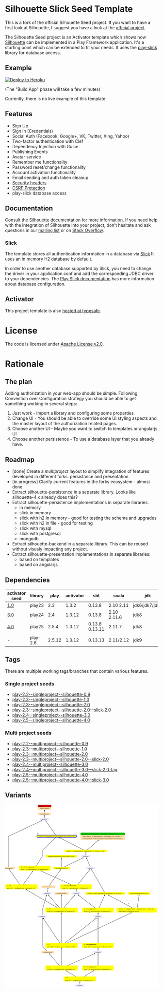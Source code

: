 Silhouette Slick Seed Template
==============================

This is a fork of the official Silhouette Seed project. If you want to have a first look at Silhouette, I suggest you have a look at the [official project](https://github.com/mohiva/play-silhouette-seed).

The Silhouette Seed project is an Activator template which shows how [Silhouette](https://github.com/mohiva/play-silhouette) can be implemented in a Play Framework application. It's a starting point which can be extended to fit your needs.
It uses the [play-slick](https://github.com/playframework/play-slick) library for database access.

## Example

[![Deploy to Heroku](https://www.herokucdn.com/deploy/button.png)](https://heroku.com/deploy)

(The "Build App" phase will take a few minutes)

Currently, there is no live example of this template.

## Features

* Sign Up
* Sign In (Credentials)
* Social Auth (Facebook, Google+, VK, Twitter, Xing, Yahoo)
* Two-factor authentication with Clef
* Dependency Injection with Guice
* Publishing Events
* Avatar service
* Remember me functionality
* Password reset/change functionality
* Account activation functionality
* Email sending and auth token cleanup
* [Security headers](https://www.playframework.com/documentation/2.4.x/SecurityHeaders)
* [CSRF Protection](https://www.playframework.com/documentation/2.4.x/ScalaCsrf)
* play-slick database access

## Documentation

Consult the [Silhouette documentation](http://silhouette.mohiva.com/docs) for more information. If you need help with the integration of Silhouette into your project, don't hesitate and ask questions in our [mailing list](https://groups.google.com/forum/#!forum/play-silhouette) or on [Stack Overflow](http://stackoverflow.com/questions/tagged/playframework).

### Slick

The template stores all authentication information in a database via [Slick](http://slick.typesafe.com/) It uses an in memory [H2](www.h2database.com/) database by default.

In order to use another database supported by Slick, you need to change the driver in your application.conf and add the corresponding JDBC driver to your dependencies. The [Play Slick documentation](https://www.playframework.com/documentation/2.4.x/PlaySlick) has more information about database configuration.

## Activator

This project template is also
[hosted at typesafe](https://typesafe.com/activator/template/play-silhouette-slick-seed).

# License

The code is licensed under [Apache License v2.0](http://www.apache.org/licenses/LICENSE-2.0).

# Rationale

## The plan

Adding authorization in your web-app should be simple.
Following Convention over Configuration strategy you should be able to get something working in several steps:

1. Just work - Import a library and configuring some properties.
2. Change UI - You should be able to override some UI styling aspects and the master layout of the authorization related pages.
3. Choose another UI - Maybe you want to switch to templates or angularjs UI
4. Choose another persistence - To use a database layer that you already have.

## Roadmap

- [done] Create a *multiproject* layout to simplify integration of features developed in different forks: persistance and presentation.
- [in progress] Clarify current features in the forks ecosystem - almost done
- Extract silhouette-persistence in a separate library. Looks like silhouette-4.x already does this?
- Extract silhouette-persistence implementations in separate libraries:
  - in memory
  - slick in memory
  - slick with h2 in memory - good for testing the schema and upgrades
  - slick with h2 in file - good for testing
  - slick with mysql
  - slick with postgresql
  - mongodb
- Extract silhouette-backend in a separate library. This can be reused without visualy impacting any project.
- Extract silhouette-presentation implementations in separate libraries:
  - based on templates
  - based on angularjs

## Dependencies

| activator seed | library  | play   | activator | sbt            | scala       | jdk            | slick       | slick plugin      | silhouette | bootstrap     |
|----------------|----------|--------|-----------|----------------|-------------|----------------|-------------|-------------------|------------|---------------|
| [1.0][1]       | play23   | 2.3    | 1.3.2     | 0.13.8         | 2.10 2.11   | jdk6/jdk7/jdk8 | 2.0.0       | 0.7.0             | 1.0/2.0.2  | 3.2.0         |
| [3.0][2]       | play24   | 2.4    | 1.3.12    | 0.13.8         | 2.10 2.11.6 | jdk8           | 3.0.5 3.1.x | 1.0.0 1.0.1/1.1.1 | 3.0.5      | 3.2.0         |
| [4.0][3]       | play25   | 2.5.4  | 1.3.12    | 0.13.8 0.13.11 | 2.11.7      | jdk8           | 3.1.0       | 2.0.2             | 4.0.0      | 3.2.0         |
|                |          |        |           |                |             |                |             |                   |            |               |
| -              | play-2.6 | 2.5.12 | 1.3.12    | 0.13.13        | 2.11/2.12   | jdk9           | 3.1         | 2.0.2             | 4.0        | 4.0.0-alpha.6 |

## Tags

There are multiple working tags/branches that contain various features.

### Single project seeds
* [play-2.2--singleproject--silhouette-0.9](https://github.com/raisercostin/play-silhouette-slick-seed/tree/play-2.2--singleproject--silhouette-0.9)
* [play-2.3--singleproject--silhouette-1.0](https://github.com/raisercostin/play-silhouette-slick-seed/tree/play-2.3--singleproject--silhouette-1.0)
* [play-2.3--singleproject--silhouette-2.0](https://github.com/raisercostin/play-silhouette-slick-seed/tree/play-2.3--singleproject--silhouette-2.0)
* [play-2.3--singleproject--silhouette-2.0--slick-2.0](https://github.com/raisercostin/play-silhouette-slick-seed/tree/play-2.3--singleproject--silhouette-2.0--slick-2.0)
* [play-2.4--singleproject--silhouette-3.0](https://github.com/raisercostin/play-silhouette-slick-seed/tree/play-2.4--singleproject--silhouette-3.0)
* [play-2.5--singleproject--silhouette-4.0](https://github.com/raisercostin/play-silhouette-slick-seed/tree/play-2.5--singleproject--silhouette-4.0)

### Multi project seeds
* [play-2.2--multiproject--silhouette-0.9](https://github.com/raisercostin/play-silhouette-slick-seed/tree/play-2.2--multiproject--silhouette-0.9)
* [play-2.3--multiproject--silhouette-1.0](https://github.com/raisercostin/play-silhouette-slick-seed/tree/play-2.3--multiproject--silhouette-1.0)
* [play-2.3--multiproject--silhouette-2.0](https://github.com/raisercostin/play-silhouette-slick-seed/tree/play-2.3--multiproject--silhouette-2.0)
* [play-2.3--multiproject--silhouette-2.0--slick-2.0](https://github.com/raisercostin/play-silhouette-slick-seed/tree/play-2.3--multiproject--silhouette-2.0--slick-2.0)
* [play-2.4--multiproject--silhouette-3.0](https://github.com/raisercostin/play-silhouette-slick-seed/tree/play-2.4--multiproject--silhouette-3.0)
* [play-2.4--multiproject--silhouette-3.0--slick-2.0-tag](https://github.com/raisercostin/play-silhouette-slick-seed/tree/play-2.4--multiproject--silhouette-3.0--slick-2.0-tag)
* [play-2.5--multiproject--silhouette-4.0](https://github.com/raisercostin/play-silhouette-slick-seed/tree/play-2.5--multiproject--silhouette-4.0)
* [play-2.5--multiproject--silhouette-4.0--slick-3.0](https://github.com/raisercostin/play-silhouette-slick-seed/tree/play-2.5--multiproject--silhouette-4.0--slick-3.0)

## Variants

![enter image description here](docs/branches.png)

[1]:#
[2]:http://www.lightbend.com/activator/template/play-2.4--multimodule--silhouette-3.0--slick-2.0--seed
[3]:http://www.lightbend.com/activator/template/play-2.5--multimodule--silhouette-4.0--slick-3.0--seed
